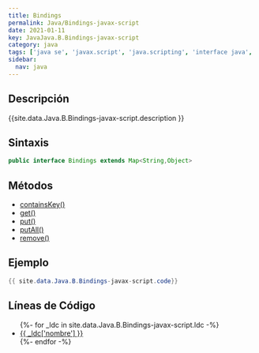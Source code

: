 ```yaml
---
title: Bindings
permalink: Java/Bindings-javax-script
date: 2021-01-11
key: JavaJava.B.Bindings-javax-script
category: java
tags: ['java se', 'javax.script', 'java.scripting', 'interface java', 'Java 1.6']
sidebar: 
  nav: java
---
```


## Descripción
{{site.data.Java.B.Bindings-javax-script.description }}

## Sintaxis
~~~java
public interface Bindings extends Map<String,Object>
~~~

## Métodos
* [containsKey()](/Java/Bindings-javax-script/containsKey)
* [get()](/Java/Bindings-javax-script/get)
* [put()](/Java/Bindings-javax-script/put)
* [putAll()](/Java/Bindings-javax-script/putAll)
* [remove()](/Java/Bindings-javax-script/remove)

## Ejemplo
~~~java
{{ site.data.Java.B.Bindings-javax-script.code}}
~~~

## Líneas de Código
<ul>
{%- for _ldc in site.data.Java.B.Bindings-javax-script.ldc -%}
   <li>
       <a href="{{_ldc['url'] }}">{{ _ldc['nombre'] }}</a>
   </li>
{%- endfor -%}
</ul>
